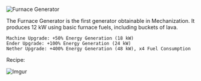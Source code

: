 ![Furnace Generator](https://i.imgur.com/pq97uiI.png?1)

The Furnace Generator is the first generator obtainable in Mechanization. It produces 12 kW using basic furnace fuels, including buckets of lava.

```
Machine Upgrade: +50% Energy Generation (18 kW)
Ender Upgrade: +100% Energy Generation (24 kW)
Nether Upgrade: +400% Energy Generation (48 kW), x4 Fuel Consumption
```

Recipe:

![Imgur](https://i.imgur.com/eQqaF1l.png)